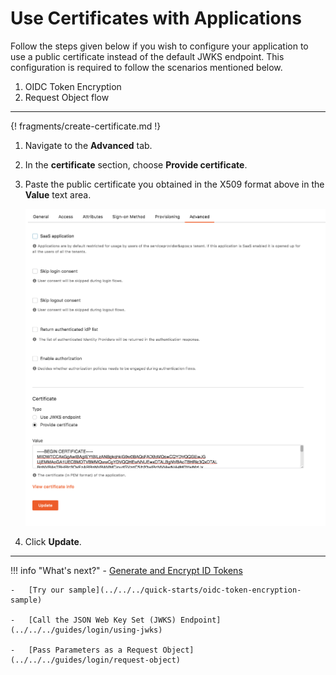 # Use Certificates with Applications
Follow the steps given below if you wish to configure your application to use a public certificate instead of the default JWKS endpoint. This configuration is required to follow the scenarios mentioned below. 

1.  OIDC Token Encryption
2.  Request Object flow

---

{! fragments/create-certificate.md !}

1.  Navigate to the **Advanced** tab. 

2.  In the **certificate** section, choose **Provide certificate**. 

3.  Paste the public certificate you obtained in the X509 format above in the **Value** text area. 

    ![oidc-certificate](../../assets/img/guides/oidc-certificate.png)

4.  Click **Update**.

---

!!! info "What's next?" 
    -   [Generate and Encrypt ID Tokens](../../../guides/login/oidc-token-encryption)

    -   [Try our sample](../../../quick-starts/oidc-token-encryption-sample)

    -   [Call the JSON Web Key Set (JWKS) Endpoint](../../../guides/login/using-jwks)

    -   [Pass Parameters as a Request Object](../../../guides/login/request-object)